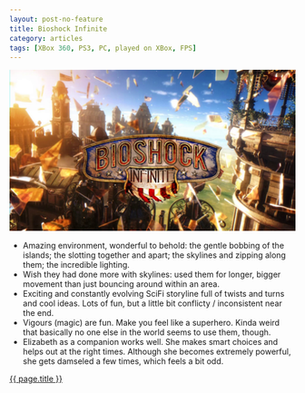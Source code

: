 ```yaml
---
layout: post-no-feature
title: Bioshock Infinite
category: articles
tags: [XBox 360, PS3, PC, played on XBox, FPS]
---
```


<a href="http://www.bioshockinfinite.com/">![{{ page.title }}](/images/bioshock-infinite.jpg)</a>

* Amazing environment, wonderful to behold: the gentle bobbing of the islands; the slotting together and apart; the skylines and zipping along them; the incredible lighting.
* Wish they had done more with skylines: used them for longer, bigger movement than just bouncing around within an area.
* Exciting and constantly evolving SciFi storyline full of twists and turns and cool ideas. Lots of fun, but a little bit conflicty / inconsistent near the end.
* Vigours (magic) are fun. Make you feel like a superhero. Kinda weird that basically no one else in the world seems to use them, though.
* Elizabeth as a companion works well. She makes smart choices and helps out at the right times. Although she becomes extremely powerful, she gets damseled a few times, which feels a bit odd.

[{{ page.title }}](http://www.bioshockinfinite.com/)
